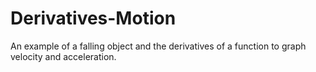 # Derivatives-Motion
 An example of a falling object and the derivatives of a function to graph velocity and acceleration.
